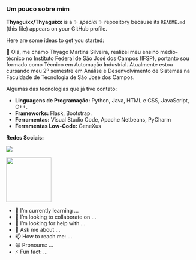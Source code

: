 ### Um pouco sobre mim


**Thyaguixx/Thyaguixx** is a ✨ _special_ ✨ repository because its `README.md` (this file) appears on your GitHub profile.

Here are some ideas to get you started:

<p>
  👋 Olá, me chamo Thyago Martins Silveira, realizei meu ensino médio-técnico no Instituto Federal de São José dos Campos (IFSP), portanto sou formado como Técnico em Automação Industrial. Atualmente estou cursando meu 2º semestre em Análise e Desenvolvimento de Sistemas na Faculdade de Tecnologia de São José dos Campos.
</p>

<p>
  Algumas das tecnologias que já tive contato:
</p>

- **Linguagens de Programação:** Python, Java, HTML e CSS, JavaScript, C++.
- **Frameworks:** Flask, Bootstrap.
- **Ferramentas:** Visual Studio Code, Apache Netbeans, PyCharm
- **Ferramentas Low-Code:** GeneXus


**Redes Sociais:**
<p>
  <a href="https://www.instagram.com/thyaguix_/" alt="Instagram">
  <img src="https://img.shields.io/badge/-Instagram-DF0174?style=flat-square&labelColor=DF0174&logo=instagram&logoColor=white&link=https://www.instagram.com/nicolasbonf_/"/></a>
</p>

<div>
  <img height="120em" src="https://github-readme-stats.vercel.app/api/top-langs/?username=Thyaguixx&layout=compact&theme=dracula"            (https://github.com/Thyaguixx/github-readme-stats)"/>
</div>

- 🌱 I’m currently learning ...
- 👯 I’m looking to collaborate on ...
- 🤔 I’m looking for help with ...
- 💬 Ask me about ...
- 📫 How to reach me: ...
- 😄 Pronouns: ...
- ⚡ Fun fact: ...

